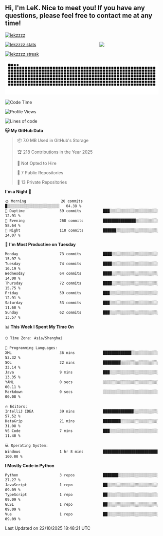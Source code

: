 ## Hi, I'm LeK. Nice to meet you! If you have any questions, please feel free to contact me at any time!

<p align="left"> <a href="https://github.com/ryo-ma/github-profile-trophy"><img src="https://github-profile-trophy.vercel.app/?username=lekzzzz" alt="lekzzzz" /></a> </p>

<img align="right" width="38.5%" src="https://github.com/LeKZzzz/LeKZzzz/blob/master/img/img_1_1.gif"/>

<a href="https://github.com/LeKZzzz"><img width="58%" src="https://github-readme-stats.vercel.app/api?username=lekzzzz&show_icons=true&locale=en" alt="lekzzzz stats"></a>

<a href="https://github.com/LeKZzzz"><img width="58%" src="https://github-readme-streak-stats.herokuapp.com/?user=lekzzzz&" alt="lekzzzz streak"></a>


![snake](https://raw.githubusercontent.com/LeKZzzz/LeKZzzz/output/github-contribution-grid-snake.svg)


<!--START_SECTION:waka-->
![Code Time](http://img.shields.io/badge/Code%20Time-650%20hrs%2048%20mins-blue)

![Profile Views](http://img.shields.io/badge/Profile%20Views-0-blue)

![Lines of code](https://img.shields.io/badge/From%20Hello%20World%20I%27ve%20Written-3.8%20million%20lines%20of%20code-blue)

**🐱 My GitHub Data** 

> 📦 7.0 MB Used in GitHub's Storage 
 > 
> 🏆 218 Contributions in the Year 2025
 > 
> 🚫 Not Opted to Hire
 > 
> 📜 7 Public Repositories 
 > 
> 🔑 13 Private Repositories 
 > 
**I'm a Night 🦉** 

```text
🌞 Morning                20 commits          █░░░░░░░░░░░░░░░░░░░░░░░░   04.38 % 
🌆 Daytime                59 commits          ███░░░░░░░░░░░░░░░░░░░░░░   12.91 % 
🌃 Evening                268 commits         ███████████████░░░░░░░░░░   58.64 % 
🌙 Night                  110 commits         ██████░░░░░░░░░░░░░░░░░░░   24.07 % 
```
📅 **I'm Most Productive on Tuesday** 

```text
Monday                   73 commits          ████░░░░░░░░░░░░░░░░░░░░░   15.97 % 
Tuesday                  74 commits          ████░░░░░░░░░░░░░░░░░░░░░   16.19 % 
Wednesday                64 commits          ████░░░░░░░░░░░░░░░░░░░░░   14.00 % 
Thursday                 72 commits          ████░░░░░░░░░░░░░░░░░░░░░   15.75 % 
Friday                   59 commits          ███░░░░░░░░░░░░░░░░░░░░░░   12.91 % 
Saturday                 53 commits          ███░░░░░░░░░░░░░░░░░░░░░░   11.60 % 
Sunday                   62 commits          ███░░░░░░░░░░░░░░░░░░░░░░   13.57 % 
```


📊 **This Week I Spent My Time On** 

```text
🕑︎ Time Zone: Asia/Shanghai

💬 Programming Languages: 
XML                      36 mins             █████████████░░░░░░░░░░░░   53.32 % 
SQL                      22 mins             ████████░░░░░░░░░░░░░░░░░   33.14 % 
Java                     9 mins              ███░░░░░░░░░░░░░░░░░░░░░░   13.35 % 
YAML                     0 secs              ░░░░░░░░░░░░░░░░░░░░░░░░░   00.11 % 
Markdown                 0 secs              ░░░░░░░░░░░░░░░░░░░░░░░░░   00.08 % 

🔥 Editors: 
IntelliJ IDEA            39 mins             ██████████████░░░░░░░░░░░   57.52 % 
DataGrip                 21 mins             ████████░░░░░░░░░░░░░░░░░   31.08 % 
VS Code                  7 mins              ███░░░░░░░░░░░░░░░░░░░░░░   11.40 % 

💻 Operating System: 
Windows                  1 hr 8 mins         █████████████████████████   100.00 % 
```

**I Mostly Code in Python** 

```text
Python                   3 repos             ███████░░░░░░░░░░░░░░░░░░   27.27 % 
JavaScript               1 repo              ██░░░░░░░░░░░░░░░░░░░░░░░   09.09 % 
TypeScript               1 repo              ██░░░░░░░░░░░░░░░░░░░░░░░   09.09 % 
GLSL                     1 repo              ██░░░░░░░░░░░░░░░░░░░░░░░   09.09 % 
Vue                      1 repo              ██░░░░░░░░░░░░░░░░░░░░░░░   09.09 % 
```




 Last Updated on 22/10/2025 18:48:21 UTC
<!--END_SECTION:waka-->
